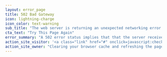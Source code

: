 ```yaml
---
layout: error_page
title: 502 Bad Gateway
icon: lightning-charge
icon_color: text-warning
sub_title: "The web server is returning an unexpected networking error for"
cta_text: "Try This Page Again"
error_summary: "A 502 error status implies that that the server received an invalid response from an upstream server it accessed to fulfill the request."
action_site_visitor: '<a class="link" href="#" onclick=javascript:checkSite();>Check to see if this website down for everyone or just you.</a>'
action_site_owner: "Clearing your browser cache and refreshing the page may clear this issue. If the problem persists and you need immediate assistance, please contact your website provider."
---
```

